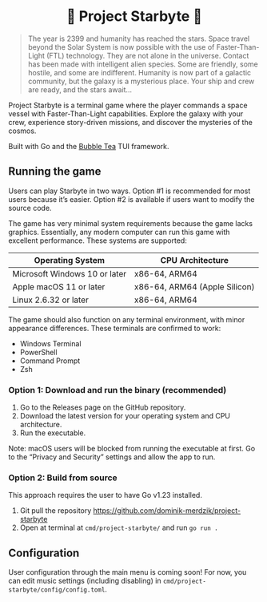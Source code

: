 <h1 align="center">💫 Project Starbyte 💫 </h1>

> The year is 2399 and humanity has reached the stars. Space travel beyond the Solar System is now possible with the use of Faster-Than-Light (FTL) technology. They are not alone in the universe. Contact has been made with intelligent alien species. Some are friendly, some hostile, and some are indifferent. Humanity is now part of a galactic community, but the galaxy is a mysterious place. Your ship and crew are ready, and the stars await…

Project Starbyte is a terminal game where the player commands a space vessel with Faster-Than-Light capabilities. Explore the galaxy with your crew, experience story-driven missions, and discover the mysteries of the cosmos.

Built with Go and the [Bubble Tea](https://github.com/charmbracelet/bubbletea/) TUI framework.

## Running the game

Users can play Starbyte in two ways. Option #1 is recommended for most users because it’s easier. Option #2 is available if users want to modify the source code.

The game has very minimal system requirements because the game lacks graphics. Essentially, any modern computer can run this game with excellent performance. These systems are supported:

| Operating System              | CPU Architecture              |
| ----------------------------- | ----------------------------- |
| Microsoft Windows 10 or later | x86-64, ARM64                 |
| Apple macOS 11 or later       | x86-64, ARM64 (Apple Silicon) |
| Linux 2.6.32 or later         | x86-64, ARM64                 |

The game should also function on any terminal environment, with minor appearance differences. These terminals are confirmed to work:

- Windows Terminal
- PowerShell
- Command Prompt
- Zsh

### Option 1: Download and run the binary (recommended)

1. Go to the Releases page on the GitHub repository.
2. Download the latest version for your operating system and CPU architecture.
3. Run the executable.

Note: macOS users will be blocked from running the executable at first. Go to the “Privacy and Security” settings and allow the app to run.

### Option 2: Build from source

This approach requires the user to have Go v1.23 installed.

1. Git pull the repository https://github.com/dominik-merdzik/project-starbyte
2. Open at terminal at `cmd/project-starbyte/` and run `go run .`

## Configuration

User configuration through the main menu is coming soon! For now, you can edit music settings (including disabling) in `cmd/project-starbyte/config/config.toml`.
